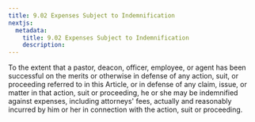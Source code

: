 ```yaml
---
title: 9.02 Expenses Subject to Indemnification
nextjs:
  metadata:
    title: 9.02 Expenses Subject to Indemnification
    description: 
---
```


To the extent that a pastor, deacon, officer, employee, or agent has been successful on the merits or otherwise in defense of any action, suit, or proceeding referred to in this Article, or in defense of any claim, issue, or matter in that action, suit or proceeding, he or she may be indemnified against expenses, including attorneys' fees, actually and reasonably incurred by him or her in connection with the action, suit or proceeding.

